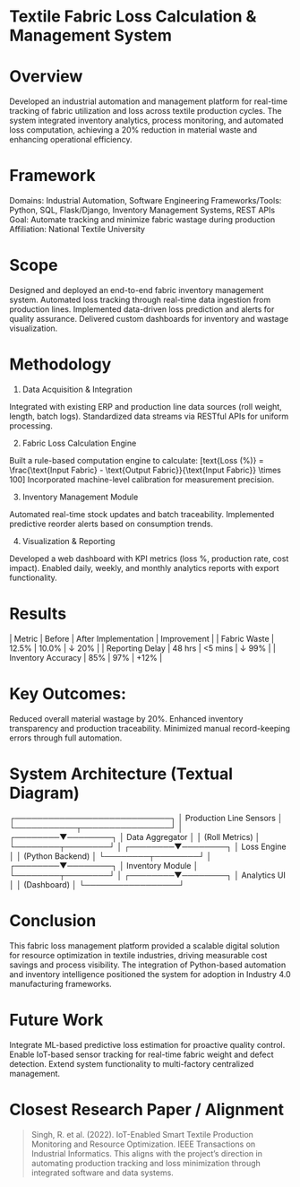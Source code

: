 # Textile Fabric Loss Calculation & Management System

# Overview
Developed an industrial automation and management platform for real-time tracking of fabric utilization and loss across textile production cycles. The system integrated inventory analytics, process monitoring, and automated loss computation, achieving a 20% reduction in material waste and enhancing operational efficiency.

# Framework
Domains: Industrial Automation, Software Engineering
Frameworks/Tools: Python, SQL, Flask/Django, Inventory Management Systems, REST APIs
Goal: Automate tracking and minimize fabric wastage during production
Affiliation: National Textile University

# Scope
 Designed and deployed an end-to-end fabric inventory management system.
 Automated loss tracking through real-time data ingestion from production lines.
 Implemented data-driven loss prediction and alerts for quality assurance.
 Delivered custom dashboards for inventory and wastage visualization.

 # Methodology
 1. Data Acquisition & Integration

 Integrated with existing ERP and production line data sources (roll weight, length, batch logs).
 Standardized data streams via RESTful APIs for uniform processing.

 2. Fabric Loss Calculation Engine

 Built a rule-based computation engine to calculate:
  [text{Loss (%)} = \frac{\text{Input Fabric} - \text{Output Fabric}}{\text{Input Fabric}} \times 100]
 Incorporated machine-level calibration for measurement precision.

 3. Inventory Management Module

 Automated real-time stock updates and batch traceability.
 Implemented predictive reorder alerts based on consumption trends.

 4. Visualization & Reporting

 Developed a web dashboard with KPI metrics (loss %, production rate, cost impact).
 Enabled daily, weekly, and monthly analytics reports with export functionality.

# Results
| Metric             | Before | After Implementation | Improvement |
| Fabric Waste       | 12.5%  | 10.0%            | ↓ 20%       |
| Reporting Delay    | 48 hrs | <5 mins          | ↓ 99%       |
| Inventory Accuracy | 85%    | 97%              | +12%        |

# Key Outcomes:
 Reduced overall material wastage by 20%.
 Enhanced inventory transparency and production traceability.
 Minimized manual record-keeping errors through full automation.

# System Architecture (Textual Diagram)
┌────────────────────────────┐
│  Production Line Sensors   │
└───────────┬────────────────┘
            │
   ┌────────▼────────┐
   │ Data Aggregator  │
   │ (Roll Metrics)   │
   └────────┬────────┘
            │
   ┌────────▼────────┐
   │ Loss Engine      │
   │ (Python Backend) │
   └────────┬────────┘
            │
   ┌────────▼────────┐
   │ Inventory Module │
   └────────┬────────┘
            │
   ┌────────▼────────┐
   │ Analytics UI     │
   │ (Dashboard)      │
   └─────────────────┘

# Conclusion
This fabric loss management platform provided a scalable digital solution for resource optimization in textile industries, driving measurable cost savings and process visibility. The integration of Python-based automation and inventory intelligence positioned the system for adoption in Industry 4.0 manufacturing frameworks.

# Future Work
 Integrate ML-based predictive loss estimation for proactive quality control.
 Enable IoT-based sensor tracking for real-time fabric weight and defect detection.
 Extend system functionality to multi-factory centralized management.

# Closest Research Paper / Alignment
> Singh, R. et al. (2022). IoT-Enabled Smart Textile Production Monitoring and Resource Optimization. IEEE Transactions on Industrial Informatics.
> This aligns with the project’s direction in automating production tracking and loss minimization through integrated software and data systems.
